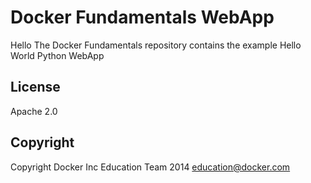 Docker Fundamentals WebApp
==========================
Hello 
The Docker Fundamentals repository contains the example Hello World Python WebApp

## License

Apache 2.0

## Copyright

Copyright Docker Inc Education Team 2014 <education@docker.com>
